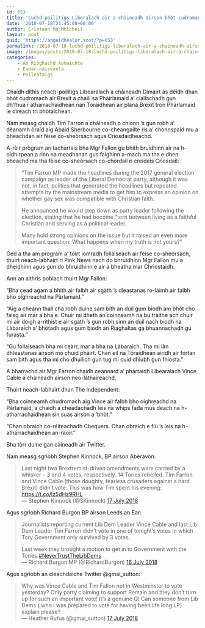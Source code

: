 ```yaml
---
id: 653
title: 'Luchd-poilitigs Liberalach air a chàineadh airson bhòt cudromach air Brexit a chaill'
date: '2018-07-18T21:45:08+00:00'
author: Crìstean MacMhìcheil
layout: post
guid: 'https://angeidhealur.scot/?p=653'
permalink: /2018-07-18-luchd-poilitigs-liberalach-air-a-chaineadh-airson-bhot-cudromach-air-brexit-a-chaill/
image: /images/posts/2018-07-18-luchd-poilitigs-liberalach-air-a-chaineadh-airson-bhot-cudromach-air-brexit-a-chaill.webp
categories:
    - An Rìoghachd Aonaichte
    - Eadar-nàiseanta
    - Poileataigs
---
```


Chaidh dithis neach-poilitigs Libearalach a chàineadh Dimàirt as dèidh dhan bhòt cudromach air Brexit a chaill sa Phàirlamaid a’ ciallachadh gun dh’fhuair atharrachaidhean nan Tòraidhean air plana Brexit tron Phàrlamaid le dìreach trì bhòtaichean.

Nam measg chaidh Tim Farron a chàineadh o chionn ’s gun robh a’ dèanamh òraid aig Abaid Sherbourne co-cheangailte ris a’ chonnspaid mu a bheachdan air fèise co-sheòrsach agus Crìosdaidheachd.

A-rèir prògram an tachartais bha Mgr Fallon gu bhith bruidhinn air na h-oidhirpean a rinn na meadhanan gus faighinn a-mach ma tha e dhen bheachd ma tha fèise co-sheòrsach co-chòrdail ri creideis Crìosdail:

> “Tim Farron MP made the headlines during the 2017 general election campaign as leader of the Liberal Democrat party, although it was not, in fact, politics that generated the headlines but repeated attempts by the mainstream media to get him to express an opinion on whether gay sex was compatible with Christian faith.
>
> He announced he would step down as party leader following the election, stating that he had become “torn between living as a faithful Christian and serving as a political leader.
>
> Many hold strong opinions on the issue but it raised an even more important question: What happens when my truth is not yours?”

Ged a tha am prògram a’ toirt iomradh follaiseach air fèise co-sheòrsach, thuirt neach-labhairt ri Pink News nach do bhruidhinn Mgr Fallon mu a dheidhinn agus gun do bhruidhinn e air a bheatha mar Chrìostaidh.

Ann an aithris poblach thuirt Mgr Fallon:

“Bha cead agam a bhith air falbh air sgàth ’s dleastanas ro-làimh air falbh bho oighreachd na Pàrlamaid.”

“Aig a cheann thall cha robh duine sam bith an dùil gum biodh am bhòt cho faisg air mar a bha e. Chuir mi dheth an coinneamh na bu tràithe ach chuir mi air dòigh a-rithist e air sgàth ’s gun robh sinn an dùil nach biodh na Làbaraich a’ bhòtadh agus gum biodh an Riaghaltas ga bhuannachadh gu furasta.”

“Gu follaiseach bha mi ceàrr, mar a bha na Làbaraich. Tha mi làn dhleastanas airson mo chuid phàirt. Chan eil na Tòraidhean airidh air fortan sam bith agus tha mi cho dhuilich gun tug mi cuid dhiubh gun fhiosta.”

A bharrachd air Mgr Farron chaidh ceannard a’ phàrtaidh Libearalach Vince Cable a chàineadh airson neo-làthaireachd.

Thuirt neach-labhairt dhan The Independent:

“Bha coinneamh chudromach aig Vince air falbh bho oighreachd na Pàrlamaid, a chaidh a cheadachadh leis na whips fada mus deach na h-atharrachaidhean sin suas airson a ‘bhòt.”

“Chan obraich co-réiteachadh Chequers. Chan obraich e fiù ’s leis na h-atharrachaidhean an-raoir.”

Bha tòrr duine gan càineadh air Twitter.

Nam measg sgrìobh Stephen Kinnock, BP airson Aberavon:

> Last night two Brextremist-driven amendments were carried by a whisker – 3 and 4 votes, respectively. 14 Tories rebelled. Tim Farron and Vince Cable (those doughty, fearless crusaders against a hard Brexit) didn’t vote. This was how Tim spent his evening: [](https://t.co/Iz5dHz9RHL)<https://t.co/Iz5dHz9RHL>  
> — Stephen Kinnock (@SKinnock) [17 July 2018](https://twitter.com/SKinnock/status/1019099875311542272?ref_src=twsrc%5Etfw)

Agus sgrìobh Richard Burgon BP airson Leeds an Ear:

> Journalists reporting current Lib Dem Leader Vince Cable and last Lib Dem Leader Tim Farron didn’t vote in one of tonight’s votes in which Tory Government only survived by 3 votes.
>
> Last week they brought a motion to get in to Government with the Tories.[\#NeverTrustTheLibDems](https://twitter.com/hashtag/NeverTrustTheLibDems?src=hash&ref_src=twsrc%5Etfw)  
> — Richard Burgon MP (@RichardBurgon) [16 July 2018](https://twitter.com/RichardBurgon/status/1018980120223199233?ref_src=twsrc%5Etfw)

Agus sgrìobh an cleachdaiche Twitter @gmai\_sutton:

> Why was Vince Cable and Tim Fallon not in Westminster to vote yesterday? Only party claiming to support Remain and they don’t turn up for such an important vote! It’s a genuine Q! Can someone from Lib Dems ( who I was prepared to vote for having been life long LP) explain please?  
> — Heather Rufus (@gmai\_sutton) [17 July 2018](https://twitter.com/gmai_sutton/status/1019118944605671424?ref_src=twsrc%5Etfw)
